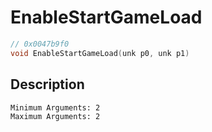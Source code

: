 # EnableStartGameLoad
```c
// 0x0047b9f0
void EnableStartGameLoad(unk p0, unk p1)
```
## Description
```
Minimum Arguments: 2
Maximum Arguments: 2
```
